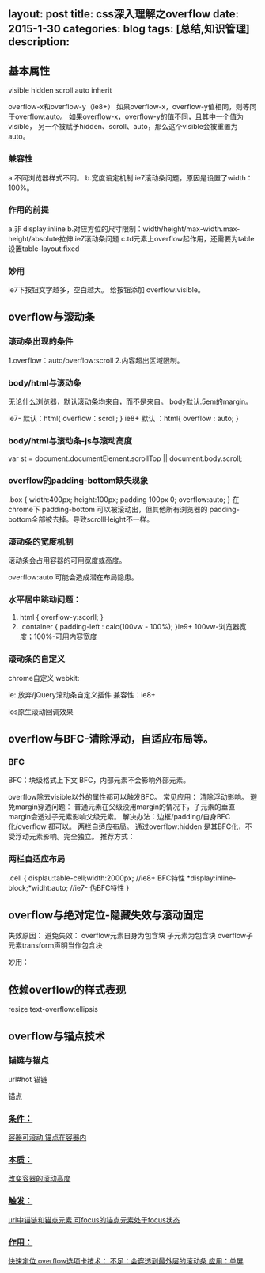 layout: post
title: css深入理解之overflow
date: 2015-1-30
categories: blog
tags: [总结,知识管理]
description: 
---


## 基本属性

visible hidden scroll auto inherit

overflow-x和overflow-y（ie8+）
如果overflow-x，overflow-y值相同，则等同于overflow:auto。
如果overflow-x，overflow-y的值不同，且其中一个值为visible，
另一个被赋予hidden、scroll、auto，那么这个visible会被重置为auto。

### 兼容性
a.不同浏览器样式不同。
b.宽度设定机制
ie7滚动条问题，原因是设置了width：100%。

### 作用的前提
a.非 display:inline
b.对应方位的尺寸限制：width/height/max-width.max-height/absolute拉伸
ie7滚动条问题
c.td元素上overflow起作用，还需要为table设置table-layout:fixed

### 妙用
ie7下按钮文字越多，空白越大。
给按钮添加 overflow:visible。

## overflow与滚动条

### 滚动条出现的条件
1.overflow：auto/overflow:scroll
2.内容超出区域限制。

### body/html与滚动条
无论什么浏览器，默认滚动条均来自<html>，而不是来自<body>。
body默认.5em的margin。

ie7- 默认：html{ overflow：scroll; }
ie8+ 默认 ：html{ overflow : auto; }

### body/html与滚动条-js与滚动高度
var st = document.documentElement.scrollTop || document.body.scroll;

### overflow的padding-bottom缺失现象
.box { width:400px; height:100px; padding 100px 0; overflow:auto; }
在chrome下 padding-bottom 可以被滚动出，但其他所有浏览器的
padding-bottom全部被去掉。导致scrollHeight不一样。

### 滚动条的宽度机制
滚动条会占用容器的可用宽度或高度。

overflow:auto 可能会造成潜在布局隐患。

### 水平居中跳动问题：
1. html { overflow-y:scorll; }
2. .container { padding-left : calc(100vw - 100%); }ie9+
100vw-浏览器宽度；100%-可用内容宽度

### 滚动条的自定义
chrome自定义 webkit:

ie: 放弃/jQuery滚动条自定义插件
兼容性：ie8+

ios原生滚动回调效果


## overflow与BFC-清除浮动，自适应布局等。

### BFC

BFC：块级格式上下文
BFC，内部元素不会影响外部元素。

overflow除去visible以外的属性都可以触发BFC。
常见应用：
清除浮动影响。
避免margin穿透问题：
普通元素在父级没用margin的情况下，子元素的垂直margin会透过子元素影响父级元素。
解决办法：边框/padding/自身BFC化/overflow 都可以。
两栏自适应布局。
通过overflow:hidden 是其BFC化，不受浮动元素影响。完全独立。
推荐方式：



### 两栏自适应布局

.cell {
        displau:table-cell;width:2000px; //ie8+ BFC特性
       *display:inline-block;*widht:auto; //ie7- 伪BFC特性
}
 
## overflow与绝对定位-隐藏失效与滚动固定

失效原因：
避免失效：
overflow元素自身为包含块
子元素为包含块
overflow子元素transform声明当作包含块

妙用：


## 依赖overflow的样式表现
resize
text-overflow:ellipsis


## overflow与锚点技术

### 锚链与锚点
url#hot  锚链
<div id="hot"> 锚点
<a href="#hot"/>

### 条件：
容器可滚动
锚点在容器内

### 本质：
改变容器的滚动高度

### 触发：
url中锚链和锚点元素
可focus的锚点元素处于focus状态

### 作用：
快速定位
overflow选项卡技术：
不足：会穿透到最外层的滚动条
应用：单屏



















